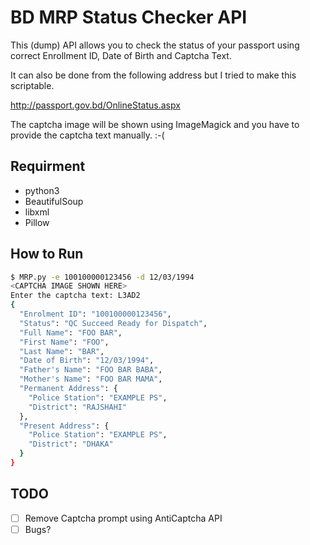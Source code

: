 # BD MRP Status Checker API

This (dump) API allows you to check the status of your passport using correct Enrollment ID, Date of Birth and Captcha Text.

It can also be done from the following address but I tried to make this scriptable.

http://passport.gov.bd/OnlineStatus.aspx

The captcha image will be shown using ImageMagick and you have to provide the captcha text manually. :-(

## Requirment

* python3
* BeautifulSoup
* libxml
* Pillow

## How to Run

```bash
$ MRP.py -e 100100000123456 -d 12/03/1994
<CAPTCHA IMAGE SHOWN HERE>
Enter the captcha text: L3AD2
{
  "Enrolment ID": "100100000123456",
  "Status": "QC Succeed Ready for Dispatch",
  "Full Name": "FOO BAR",
  "First Name": "FOO",
  "Last Name": "BAR",
  "Date of Birth": "12/03/1994",
  "Father's Name": "FOO BAR BABA",
  "Mother's Name": "FOO BAR MAMA",
  "Permanent Address": {
    "Police Station": "EXAMPLE PS",
    "District": "RAJSHAHI"
  },
  "Present Address": {
    "Police Station": "EXAMPLE PS",
    "District": "DHAKA"
  }
}

```

## TODO

- [ ] Remove Captcha prompt using AntiCaptcha API
- [ ] Bugs?
